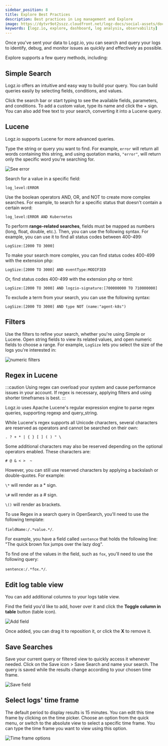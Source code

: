 ```yaml
---
sidebar_position: 8
title: Explore Best Practices
description: Best practices in Log management and Explore
image: https://dytvr9ot2sszz.cloudfront.net/logz-docs/social-assets/docs-social.jpg
keywords: [logz.io, explore, dashboard, log analysis, observability]
---
```


Once you've sent your data to Logz.io, you can search and query your logs to identify, debug, and monitor issues as quickly and effectively as possible.

Explore supports a few query methods, including:


## Simple Search

Logz.io offers an intuitive and easy way to build your query. You can build queries easily by selecting fields, conditions, and values.

Click the search bar or start typing to see the available fields, parameters, and conditions. To add a custom value, type its name and click the + sign. You can also add free text to your search, converting it into a Lucene query.

## Lucene 

Logz.io supports Lucene for more advanced queries.

Type the string or query you want to find. For example, `error` will return all words containing this string, and using quotation marks, `"error"`, will return only the specific word you're searching for.


![See error](https://dytvr9ot2sszz.cloudfront.net/logz-docs/explore-dashboard/saved-search/explore-error-oct21.png)

Search for a value in a specific field:

`log_level:ERROR`

Use the boolean operators AND, OR, and NOT to create more complex searches. For example, to search for a specific status that doesn't contain a certain word:

`log_level:ERROR AND Kubernetes`

To perform **range-related searches**, fields must be mapped as numbers (long, float, double, etc.). Then, you can use the following syntax. For example, you can use it to find all status codes between 400-499:

`LogSize:[2000 TO 3000]`

To make your search more complex, you can find status codes 400-499 with the extension php:

`LogSize:[2000 TO 3000] AND eventType:MODIFIED`

Or, find status codes 400-499 with the extension php or html:

`LogSize:[2000 TO 3000] AND logzio-signature:[700000000 TO 710000000]`

To exclude a term from your search, you can use the following syntax:

`LogSize:[2000 TO 3000] AND type NOT (name:"agent-k8s")`


## Filters

Use the filters to refine your search, whether you're using Simple or Lucene. Open string fields to view its related values, and open numeric fields to choose a range. For example, `LogSize` lets you select the size of the logs you're interested in:

![numeric filters](https://dytvr9ot2sszz.cloudfront.net/logz-docs/explore-dashboard/saved-search/logsize-oct21.png)



## Regex in Lucene

:::caution
Using regex can overload your system and cause performance issues in your account. If regex is necessary, applying filters and using shorter timeframes is best.
:::

Logz.io uses Apache Lucene's regular expression engine to parse regex queries, supporting regexp and query_string.

While Lucene's regex supports all Unicode characters, several characters are reserved as operators and cannot be searched on their own:

`. ? + * | { } [ ] ( ) " \`

Some additional characters may also be reserved depending on the optional operators enabled. These characters are:

`# @ & < >  ~`

However, you can still use reserved characters by applying a backslash or double-quotes. For example:

`\*` will render as a * sign.

`\#` will render as a # sign.

`\()` will render as brackets.


To use Regex in a search query in OpenSearch, you'll need to use the following template:

`fieldName:/.*value.*/`.

For example, you have a field called `sentence` that holds the following line: "The quick brown fox jumps over the lazy dog".

To find one of the values in the field, such as `fox`, you'll need to use the following query:

`sentence:/.*fox.*/`.


## Edit log table view

You can add additional columns to your logs table view.

Find the field you'd like to add, hover over it and click the **Toggle column in table** button (table icon).

![Add field](https://dytvr9ot2sszz.cloudfront.net/logz-docs/explore-dashboard/toggle-explore-oct21.png)

Once added, you can drag it to reposition it, or click the **X** to remove it.

## Save Searches

Save your current query or filtered view to quickly access it whenever needed. Click on the Save icon > Save Search and name your search. The query is saved while the results change according to your chosen time frame. 

![Save field](https://dytvr9ot2sszz.cloudfront.net/logz-docs/explore-dashboard/saved-search/save-search-oct21.png)


## Select logs' time frame

The default period to display results is 15 minutes. You can edit this time frame by clicking on the time picker. Choose an option from the quick menu, or switch to the absolute view to select a specific time frame. You can type the time frame you want to view using this option.

![Time frame options](https://dytvr9ot2sszz.cloudfront.net/logz-docs/explore-dashboard/timepicker-oct21.png)